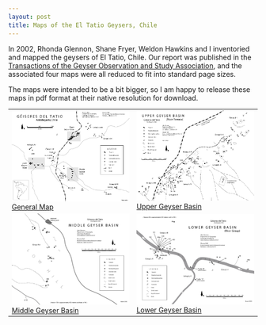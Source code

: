 ```yaml
---
layout: post
title: Maps of the El Tatio Geysers, Chile
---
```


In 2002, Rhonda Glennon, Shane Fryer, Weldon Hawkins and I inventoried and mapped the geysers of El Tatio, Chile. 
Our report was published in the <a href="https://www.researchgate.net/publication/284255246_The_extraordinary_thermal_activity_of_El_Tatio_Geyser_Field_Antofagasta_Region_Chile">Transactions of the Geyser Observation and Study Association</a>, and the associated four maps were all reduced to fit into standard page sizes.

The maps were intended to be a bit bigger, so I am happy to release these maps in pdf format at their native resolution for download.

<table cellspacing="20">
<tr>
<td><a href="/public/posts/tatiogeneral.pdf"><img src="/public/posts/tatiogeneral.png" /><br />General Map</a></td>
<td><a href="/public/posts/tatioupper.pdf"><img src="/public/posts/tatioupper.png" /><br />Upper Geyser Basin</a></td>
</tr>
<tr>
<td><a href="/public/posts/tatiomiddle.pdf"><img src="/public/posts/tatiomiddle.png" /><br />Middle Geyser Basin</a></td>
<td><a href="/public/posts/tatiolower.pdf"><img src="/public/posts/tatiolower.png" /><br />Lower Geyser Basin</a></td>
</tr>
</table>


